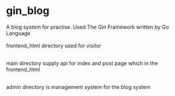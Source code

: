# gin_blog
A blog system for practise. Used The Gin Framework written by Go Language <br><br>
frontend_html directory used for visitor <br><br>

main directory supply api for index and post page which in the frontend_html  <br><br>

admin directory is management system for the blog system<br><br>
